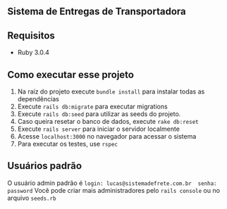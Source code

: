 ## Sistema de Entregas de Transportadora
## Requisitos
- Ruby 3.0.4
## Como executar esse projeto
1. Na raíz do projeto execute `bundle install` para instalar todas as dependências
2. Execute `rails db:migrate` para executar migrations
3. Execute `rails db:seed` para utilizar as seeds do projeto.
4. Caso queira resetar o banco de dados, execute `rake db:reset`
5. Execute `rails server` para iniciar o servidor localmente
6. Acesse `localhost:3000` no navegador para acessar o sistema
7. Para executar os testes, use `rspec`

## Usuários padrão
O usuário admin padrão é `login: lucas@sistemadefrete.com.br  senha: password`
Você pode criar mais administradores pelo `rails console` ou no arquivo `seeds.rb`